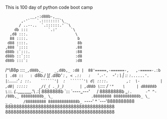 This is 100 day of python code boot camp 


               __,-:d88b-,__
           ,-'`   `.::::::::`\_
          / ..--..  `.::::::.' `\
        db :::         `.:'      `\
      ,d8 :::.                     \
      88 ::::.                      b
     d88 ::::.                      8b
    ,888 `::::                     .88
    d88b :`:::.                    :88
    d88b ::`:::                    :d8
    d88b :::`:                     :d8
  /^\88p ::::`_,d88b,_     _,d8b,_ :d8
  |  88'=====,-======-,   ,-=====-.:b
  | .d8 ::   : `d8b./  ]_[ \.d8b'  :
  `, < .::   :   `'   .`-'.  `-'   :
    \ | ::   `:......'.  |`:......:'
     `; ::.    ``````'|  :  ``````'\
     d| ::::.        ,:  \-         |
   ,d8| :::::     _/(_( ._)_)       |
 ,d88b \`::::    /    `'"    \     |
d88888b \`:::.  (..,__,_,__,.'\ .:|
8888888b \`:::   \`----_---'`   `/
88888888b \_`:.      -^ ^-      /88b,_
888888888b_ \_                 .88888888
88888888888b_ \_      _ _     /888888888
8888888888888b_ `----' ^ `---'8888888888
8888888888888888888888888888888888888888
8888888888888888888888888888888888888888
